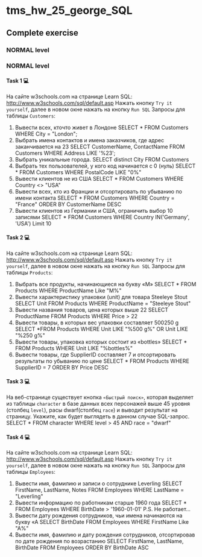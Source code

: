 # tms_hw_25_george_SQL

## Complete exercise
### NORMAL level

### NORMAL level

#### Task 1 💻
На сайте w3schools.com на странице Learn SQL: http://www.w3schools.com/sql/default.asp
Нажать кнопку `Try it yourself`,  далее в новом окне нажать на кнопку  `Run SQL`
Запросы для таблицы `Customers`:
1. Вывести всех, кточто живет в Лондоне
SELECT * FROM Customers WHERE City = "London";
2. Выбрать имена контактов и имена заказчиков, где адрес заканчивается на 23
SELECT CustomerName, ContactName FROM Customers WHERE Address LIKE '%23';
3. Выбрать уникальные города.
SELECT distinct City FROM Customers
4. Выбрать тех пользователей, у кого код начинается с 0 (нуль)
SELECT * FROM Customers WHERE PostalCode LIKE "0%"
5. Вывести клиентов не из США
SELECT * FROM Customers WHERE Country <> "USA"
6. Вывести всех, кто из Франции и отсортировать по убыванию по имени контакта
SELECT * FROM Customers WHERE Country = "France" ORDER BY CustomerName DESC
7. Вывести клиентов из Германии и США, ограничить выбор 10 записями
SELECT * FROM Customers WHERE Country IN('Germany', 'USA') Limit 10

#### Task 2 💻
На сайте w3schools.com на странице Learn SQL: http://www.w3schools.com/sql/default.asp
Нажать кнопку `Try it yourself`,  далее в новом окне нажать на кнопку  `Run SQL`
Запросы для таблицы `Products`:
1. Выбрать все продукты, начинающиеся на букву «М»
SELECT * FROM Products WHERE ProductName Like "M%"
2. Вывести характеристику упаковки (unit) для товара Steeleye Stout
SELECT Unit FROM Products WHERE ProductName = "Steeleye Stout"
3. Вывести названия товаров, цена которых выше 22
SELECT ProductName FROM Products WHERE Price > 22
4. Вывести товары, в которых вес упаковки составляет 500250 g   
SELECT *FROM Products WHERE Unit LIKE "%500 g%" OR Unit LIKE "%250 g%"
5. Вывести товары, упаковка которых состоит из «bottles»
SELECT * FROM Products WHERE Unit LIKE "%bottles%"
6. Вывести товары, где SupplierID составляет 7 и отсортировать результаты по убыванию по цене
SELECT * FROM Products WHERE SupplierID = 7 ORDER BY Price DESC

#### Task 3 💻
На веб-странице существует кнопка `«Быстрый поиск»`, которая выделяет из таблицы `character` в базе данных всех персонажей выше 45 уровня (столбец `level`), расы dwarf(столбец `race`) и выводит результат на страницу. Укажите, как будет выглядеть в данном случае SQL-запрос.
SELECT * FROM character WHERE level > 45 AND race = "dwarf"

#### Task 4 💻
На сайте w3schools.com на странице Learn SQL: http://www.w3schools.com/sql/default.asp
Нажать кнопку `Try it yourself`,  далее в новом окне нажать на кнопку  `Run SQL`
Запросы для таблицы `Employees`:
1. Вывести имя, фамилию и записи о сотруднике Leverling
SELECT FirstName, LastName, Notes FROM Employees WHERE LastName = "Leverling" 
2. Вывести информацию по работникам старше 1960 года
 SELECT * FROM Employees WHERE BirthDate > '1960-01-01' P.S. Не работает...
3. Вывести  дату рождения сотрудников, чьи имена начинаются на букву «А
SELECT BirthDate FROM Employees WHERE FirstName Like "A%"
4. Вывести имя, фамилию и дату рождения сотрудников, отсортировав по дате рождения по возрастанию
SELECT FirstName, LastName, BirthDate FROM Employees ORDER BY BirthDate ASC
